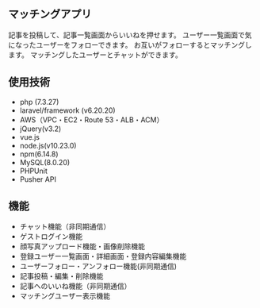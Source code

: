 ## マッチングアプリ 
記事を投稿して、記事一覧画面からいいねを押せます。
ユーザー一覧画面で気になったユーザーをフォローできます。
お互いがフォローするとマッチングします。
マッチングしたユーザーとチャットができます。

## 使用技術
- php (7.3.27)
- laravel/framework (v6.20.20)
- AWS（VPC・EC2・Route 53・ALB・ACM）
- jQuery(v3.2)
- vue.js
- node.js(v10.23.0)
- npm(6.14.8)
- MySQL(8.0.20)
- PHPUnit
- Pusher API

## 機能
- チャット機能（非同期通信）
- ゲストログイン機能
- 顔写真アップロード機能・画像削除機能
- 登録ユーザー一覧画面・詳細画面・登録内容編集機能
- ユーザーフォロー・アンフォロー機能(非同期通信)
- 記事投稿・編集・削除機能
- 記事へのいいね機能（非同期通信）
- マッチングユーザー表示機能
